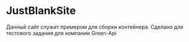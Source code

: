 # JustBlankSite

Данный сайт служит примером для сборки контейнера.
Сделано для тестового задания для компании Green-Api
